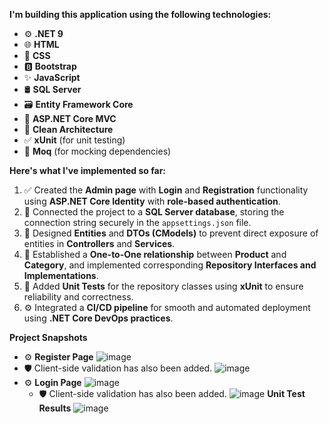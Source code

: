 **I'm building this application using the following technologies:**

- ⚙️ **.NET 9**
- 🌐 **HTML**
- 🎨 **CSS**
- 🅱️ **Bootstrap**
- ✨ **JavaScript**
- 🛢️ **SQL Server**
- 🗃️ **Entity Framework Core**
- 🧩 **ASP.NET Core MVC**
- 🧱 **Clean Architecture**
- ✅ **xUnit** (for unit testing)
- 🧪 **Moq** (for mocking dependencies)

**Here's what I've implemented so far:**

1. ✅ Created the **Admin page** with **Login** and **Registration** functionality using **ASP.NET Core Identity** with **role-based authentication**.
2. 🔗 Connected the project to a **SQL Server database**, storing the connection string securely in the `appsettings.json` file.
3. 🧱 Designed **Entities** and **DTOs (CModels)** to prevent direct exposure of entities in **Controllers** and **Services**.
4. 🔄 Established a **One-to-One relationship** between **Product** and **Category**, and implemented corresponding **Repository Interfaces and Implementations**.
5. 🧪 Added **Unit Tests** for the repository classes using **xUnit** to ensure reliability and correctness.
6. ⚙️ Integrated a **CI/CD pipeline** for smooth and automated deployment using **.NET Core DevOps practices**.

**Project Snapshots**
- ⚙️ **Register Page**
  ![image](https://github.com/user-attachments/assets/15d0dd84-c70b-44f1-abf3-96466e422d15)
-   🛡️ Client-side validation has also been added.
  ![image](https://github.com/user-attachments/assets/474cffdb-5fd2-4360-8ebe-4b413fe7353d)
- ⚙️ **Login Page**
  ![image](https://github.com/user-attachments/assets/7989c4c6-9056-4455-a237-fe3ecf7ad728)
  - 🛡️ Client-side validation has also been added.
  ![image](https://github.com/user-attachments/assets/f5ef820b-4145-449c-9fdb-543015671656)
 **Unit Test Results**
![image](https://github.com/user-attachments/assets/ef0e033f-acb7-4a8b-ba13-ac13d7758f03)





